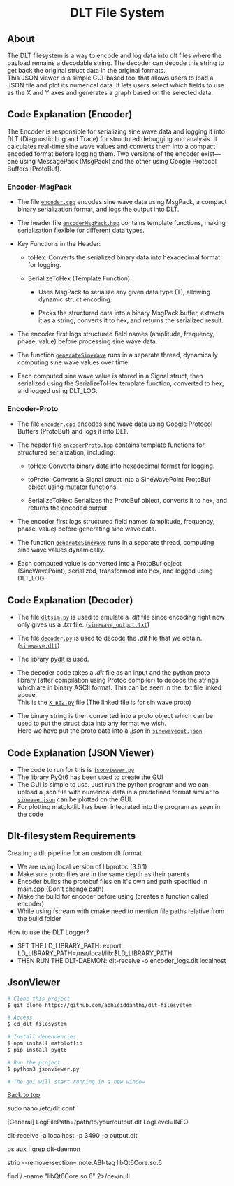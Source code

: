 <h1 align="center">DLT File System</h1>

## About ##

The DLT filesystem is a way to encode and log data into dlt files where the payload remains a decodable string. The decoder can decode this string to get back the original struct data in the original formats.\
This JSON viewer is a simple GUI-based tool that allows users to load a JSON file and plot its numerical data. It lets users select which fields to use as the X and Y axes and generates a graph based on the selected data.

## Code Explanation (Encoder) ##
The Encoder is responsible for serializing sine wave data and logging it into DLT (Diagnostic Log and Trace) for structured debugging and analysis. It calculates real-time sine wave values and converts them into a compact encoded format before logging them. Two versions of the encoder exist—one using MessagePack (MsgPack) and the other using Google Protocol Buffers (ProtoBuf).

###  Encoder-MsgPack  ###
- The file <a href="./Encoder-MsgPack/encoder.cpp">```encoder.cpp```</a> encodes sine wave data using MsgPack, a compact binary serialization format, and logs the output into DLT.
- The header file <a href="./Encoder-MsgPack/encoderMsgPack.hpp">```encoderMsgPack.hpp```</a> contains template functions, making serialization flexible for different data types.
- Key Functions in the Header:

   - toHex: Converts the serialized binary data into hexadecimal format for logging.

   - SerializeToHex<T> (Template Function):

      - Uses MsgPack to serialize any given data type (T), allowing dynamic struct encoding.

      - Packs the structured data into a binary MsgPack buffer, extracts it as a string, converts it to hex, and returns the serialized result.
- The encoder first logs structured field names (amplitude, frequency, phase, value) before processing sine wave data.
- The function <a href="./Encoder-MsgPack/encoder.cpp">```generateSineWave```</a> runs in a separate thread, dynamically computing sine wave values over time.
- Each computed sine wave value is stored in a Signal struct, then serialized using the SerializeToHex template function, converted to hex, and logged using DLT_LOG.


###  Encoder-Proto  ###
- The file <a href="./Encoder-Proto/encoder.cpp">```encoder.cpp```</a> encodes sine wave data using Google Protocol Buffers (ProtoBuf) and logs it into DLT.
- The header file <a href="./Encoder-Proto/encoderProto.hpp">```encoderProto.hpp```</a> contains template functions for structured serialization, including:

    - toHex: Converts binary data into hexadecimal format for logging.

    - toProto<T>: Converts a Signal struct into a SineWavePoint ProtoBuf object using mutator functions.

    - SerializeToHex<T>: Serializes the ProtoBuf object, converts it to hex, and returns the encoded output.
- The encoder first logs structured field names (amplitude, frequency, phase, value) before generating sine wave data.
- The function <a href="./Encoder-Proto/encoder.cpp">```generateSineWave```</a> runs in a separate thread, computing sine wave values dynamically.
- Each computed value is converted into a ProtoBuf object (SineWavePoint), serialized, transformed into hex, and logged using DLT_LOG.


## Code Explanation (Decoder) ##

- The file <a href="./Decoder/dltsim.py">```dltsim.py```</a> is used to emulate a *.dlt* file since encoding right now only gives us a *.txt* file. (<a href="./Decoder/sinewave_output.txt">```sinewave_output.txt```</a>)

- The file <a href="./Decoder/decoder.py">```decoder.py```</a> is used to decode the *.dlt* file that we obtain. (<a href="./Decoder/sinewave.dlt">```sinewave.dlt```</a>)
- The library <a href="https://pypi.org/project/pydlt/">pydlt</a> is used. 
- The decoder code takes a *.dlt* file as an input and the python proto library (after compilation using Protoc compiler) to decode the strings which are in binary ASCII format. This can be seen in the .txt file linked above.<br>
This is the <a href="./Decoder/sine_wave_pb2.py">```X_pb2.py```</a> file (The linked file is for sin wave proto)
- The binary string is then converted into a proto object which can be used to put the struct data into any format we wish.\
Here we have put the proto data into a *.json* in <a href="./Decoder/sinewaveout.json>">```sinewaveout.json```</a> 

## Code Explanation (JSON Viewer) ##
- The code to run for this is <a href="./JsonViewer/jsonviewer.py">```jsonviewer.py```</a>
- The library <a href="https://pypi.org/project/PyQt6/">PyQt6</a> has been used to create the GUI
- The GUI is simple to use. Just run the python program and we can upload a json file with numerical data in a predefined format similar to <a href="./Decoder/sinewaveout.json">```sinwave.json```</a> can be plotted on the GUI.
- For plotting matplotlib has been integrated into the program as seen in the code

## Dlt-filesystem Requirements  ##
Creating a dlt pipeline for an custom dlt format

- We are using local version of libprotoc (3.6.1) 
- Make sure proto files are in the same depth as their parents
- Encoder builds the protobuf files on it's own and path specified in main.cpp (Don't change path)
- Make the build for encoder before using (creates a function called encoder)
- While using fstream with cmake need to mention file paths relative from the build folder

How to use the DLT Logger?
- SET THE LD_LIBRARY_PATH: export LD_LIBRARY_PATH=/usr/local/lib:$LD_LIBRARY_PATH
- THEN RUN THE DLT-DAEMON: dlt-receive -o encoder_logs.dlt localhost

## JsonViewer ##

```bash
# Clone this project
$ git clone https://github.com/abhisiddanthi/dlt-filesystem

# Access
$ cd dlt-filesystem

# Install dependencies
$ npm install matplotlib
$ pip install pyqt6

# Run the project
$ python3 jsonviewer.py

# The gui will start running in a new window
```


<a href="#top">Back to top</a>

<!-- Notes for Author Use only -->
sudo nano /etc/dlt.conf

[General]
LogFilePath=/path/to/your/output.dlt
LogLevel=INFO

dlt-receive -a localhost -p 3490 -o output.dlt

ps aux | grep dlt-daemon

strip --remove-section=.note.ABI-tag libQt6Core.so.6

find / -name "libQt6Core.so.6" 2>/dev/null
